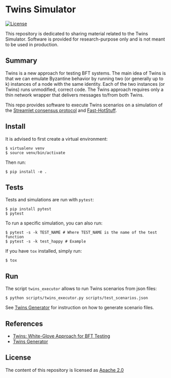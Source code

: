 # Twins Simulator
[![License](https://img.shields.io/badge/license-Apache-green.svg)](LICENSE.md)

This repository is dedicated to sharing material related to the Twins Simulator. Software is provided for research-purpose only and is not meant to be used in production.

## Summary
Twins is a new approach for testing BFT systems. The main idea of Twins is that we can emulate Byzantine behavior by running two (or generally up to k) instances of a node with the same identity. Each of the two instances (or Twins) runs unmodified, correct code. The Twins approach requires only a thin network wrapper that delivers messages to/from both Twins.

This repo provides software to execute Twins scenarios on a simulation of the [Streamlet consensus protocol](https://eprint.iacr.org/2020/088.pdf) and [Fast-HotStuff](https://arxiv.org/abs/2010.11454).

## Install
It is advised to first create a virtual environment:
```
$ virtualenv venv
$ source venv/bin/activate
```
Then run:
```
$ pip install -e .
```

## Tests
Tests and simulations are run with `pytest`:
```
$ pip install pytest
$ pytest
```
To run a specific simulation, you can also run:
```
$ pytest -s -k TEST_NAME # Where TEST_NAME is the name of the test function
$ pytest -s -k test_happy # Example
```

If you have `tox` installed, simply run:
```
$ tox
```

## Run
The script `twins_executor` allows to run Twins scenarios from json files:
```
$ python scripts/twins_executor.py scripts/test_scenarios.json
```
See [Twins Generator](https://github.com/novifinancial/twins-generator) for instruction on how to generate scenario files.

## References
* [Twins: White-Glove Approach for BFT Testing](https://arxiv.org/abs/2004.10617)
* [Twins Generator](https://github.com/novifinancial/twins-generator)

## License
The content of this repository is licensed as [Apache 2.0](https://github.com/novifinancial/twins-simulator/blob/master/LICENSE)
